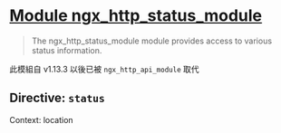 # [Module ngx_http_status_module](https://nginx.org/en/docs/http/ngx_http_status_module.html)

> The ngx_http_status_module module provides access to various status information.

此模組自 v1.13.3 以後已被 `ngx_http_api_module` 取代


## Directive: `status`

Context: location